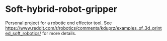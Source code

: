 # Soft-hybrid-robot-gripper
Personal project for a robotic end effector tool. See https://www.reddit.com/r/robotics/comments/kduprz/examples_of_3d_printed_soft_robotics/ for more details.
